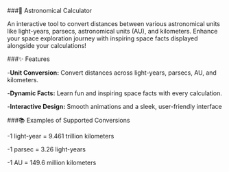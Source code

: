 ###🌌 Astronomical Calculator

An interactive tool to convert distances between various astronomical units like light-years, parsecs, astronomical units (AU), and kilometers. Enhance your space exploration journey with inspiring space facts displayed alongside your calculations!

###✨ Features

-**Unit Conversion:** Convert distances across light-years, parsecs, AU, and kilometers.

-**Dynamic Facts:** Learn fun and inspiring space facts with every calculation.

-**Interactive Design:** Smooth animations and a sleek, user-friendly interface

###📚 Examples of Supported Conversions

-1 light-year = 9.461 trillion kilometers

-1 parsec = 3.26 light-years

-1 AU = 149.6 million kilometers

